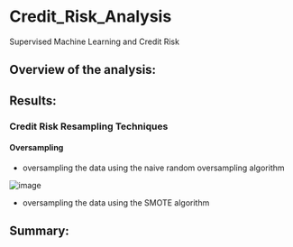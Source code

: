 # Credit_Risk_Analysis
Supervised Machine Learning and Credit Risk

## Overview of the analysis:

## Results:

### Credit Risk Resampling Techniques
#### Oversampling
  * oversampling the data using the naive random oversampling algorithm
   
   ![image](https://user-images.githubusercontent.com/79486450/123557572-96650580-d75f-11eb-8834-64b3b6f4eb0d.png)



  * oversampling the data using the SMOTE algorithm

## Summary:
